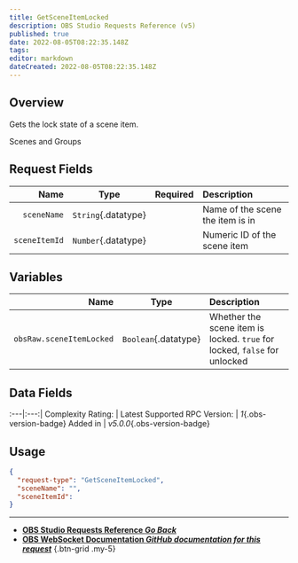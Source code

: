 ```yaml
---
title: GetSceneItemLocked
description: OBS Studio Requests Reference (v5)
published: true
date: 2022-08-05T08:22:35.148Z
tags: 
editor: markdown
dateCreated: 2022-08-05T08:22:35.148Z
---
```


## Overview
Gets the lock state of a scene item.

Scenes and Groups

## Request Fields
Name | Type | Required| Description |
----:|:----:|:-------:|:------------|
`sceneName` | `String`{.datatype} | <i class="mdi mdi-check-bold"></i> | Name of the scene the item is in
`sceneItemId` | `Number`{.datatype} | <i class="mdi mdi-check-bold"></i> | Numeric ID of the scene item	| `>= 0`{.datatype}

## Variables
Name | Type | Description | 
----:|:---------:|:------------|
`obsRaw.sceneItemLocked` | `Boolean`{.datatype} | Whether the scene item is locked. `true` for locked, `false` for unlocked

## Data Fields
:---|:---:|
Complexity Rating: | <span class="stars stars--3"></span>
Latest Supported RPC Version: | *1*{.obs-version-badge}
Added in | *v5.0.0*{.obs-version-badge}

## Usage
```json
{
  "request-type": "GetSceneItemLocked",
  "sceneName": "",
  "sceneItemId": 
}
```

---

- [<i class="mdi mdi-chevron-left"></i>**OBS Studio Requests Reference *Go Back***](/en/Broadcasters/OBS/Requests)
- [<i class="mdi mdi-github"></i> **OBS WebSocket Documentation *GitHub documentation for this request***](https://github.com/obsproject/obs-websocket/blob/master/docs/generated/protocol.md#getsceneitemlocked)
{.btn-grid .my-5}